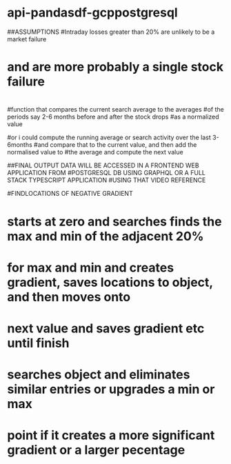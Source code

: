 # api-pandasdf-gcppostgresql
 
##ASSUMPTIONS
#Intraday losses greater than 20% are unlikely to be a market failure
# and are more probably a single stock failure
# 

#function that compares the current search average to the averages
#of the periods say 2-6 months before and after the stock drops
#as a normalized value

#or i could compute the running average or search activity over the last 3-6months 
#and compare that to the current value, and then add the normalised value to 
#the average and compute the next value


##FINAL OUTPUT DATA WILL BE ACCESSED IN A FRONTEND WEB APPLICATION FROM 
#POSTGRESQL DB USING GRAPHQL OR A FULL STACK TYPESCRIPT APPLICATION
#USING THAT VIDEO REFERENCE




#FINDLOCATIONS OF NEGATIVE GRADIENT
# starts at zero and searches finds the max and min of the adjacent 20%
# for max and min and creates gradient, saves locations to object, and then moves onto
# next value and saves gradient etc until finish
# searches object and eliminates similar entries or upgrades a min or max 
# point if it creates a more significant gradient or a larger pecentage
